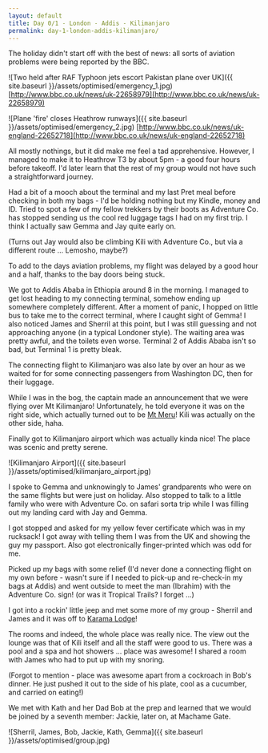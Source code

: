 ```yaml
---
layout: default
title: Day 0/1 - London - Addis - Kilimanjaro
permalink: day-1-london-addis-kilimanjaro/
---
```

The holiday didn't start off with the best of news: all sorts of aviation problems were being reported by the BBC.

![Two held after RAF Typhoon jets escort Pakistan plane over UK]({{ site.baseurl }}/assets/optimised/emergency_1.jpg)
[http://www.bbc.co.uk/news/uk-22658979](http://www.bbc.co.uk/news/uk-22658979)

![Plane 'fire' closes Heathrow runways]({{ site.baseurl }}/assets/optimised/emergency_2.jpg)
[http://www.bbc.co.uk/news/uk-england-22652718](http://www.bbc.co.uk/news/uk-england-22652718)

All mostly nothings, but it did make me feel a tad apprehensive. However, I managed to make it to Heathrow T3 by about 5pm - a good four hours before takeoff. I'd later learn that the rest of my group would not have such a straightforward journey.

Had a bit of a mooch about the terminal and my last Pret meal before checking in both my bags - I'd be holding nothing but my Kindle, money and ID. Tried to spot a few of my fellow trekkers by their boots as Adventure Co. has stopped sending us the cool red luggage tags I had on my first trip. I think I actually saw Gemma and Jay quite early on.

(Turns out Jay would also be climbing Kili with Adventure Co., but via a different route ... Lemosho, maybe?)

To add to the days aviation problems, my flight was delayed by a good hour and a half, thanks to the bay doors being stuck.

We got to Addis Ababa in Ethiopia around 8 in the morning. I managed to get lost heading to my connecting terminal, somehow ending up somewhere completely different. After a moment of panic, I hopped on little bus to take me to the correct terminal, where I caught sight of Gemma! I also noticed James and Sherril at this point, but I was still guessing and not approaching anyone (in a typical Londoner style). The waiting area was pretty awful, and the toilets even worse. Terminal 2 of Addis Ababa isn't so bad, but Terminal 1 is pretty bleak.

The connecting flight to Kilimanjaro was also late by over an hour as we waited for for some connecting passengers from Washington DC, then for their luggage.

While I was in the bog, the captain made an announcement that we were flying over Mt Kilimanjaro! Unfortunately, he told everyone it was on the right side, which actually turned out to be [Mt Meru](https://en.wikipedia.org/wiki/Mount_Meru_(Tanzania))! Kili was actually on the other side, haha.

Finally got to Kilimanjaro airport which was actually kinda nice! The place was scenic and pretty serene.

![Kilimanjaro Airport]({{ site.baseurl }}/assets/optimised/kilimanjaro_airport.jpg)

I spoke to Gemma and unknowingly to James' grandparents who were on the same flights but were just on holiday. Also stopped to talk to a little family who were with Adventure Co. on safari sorta trip while I was filling out my landing card with Jay and Gemma.

I got stopped and asked for my yellow fever certificate which was in my rucksack! I got away with telling them I was from the UK and showing the guy my passport. Also got electronically finger-printed which was odd for me.

Picked up my bags with some relief (I'd never done a connecting flight on my own before - wasn't sure if I needed to pick-up and re-check-in my bags at Addis) and went outside to meet the man (Ibrahim) with the Adventure Co. sign! (or was it Tropical Trails? I forget ...)

I got into a rockin' little jeep and met some more of my group - Sherril and James and it was off to [Karama Lodge](http://www.tripadvisor.co.uk/Hotel_Review-g297913-d660649-Reviews-Karama_Lodge_Spa-Arusha_Arusha_Region.html)!

The rooms and indeed, the whole place was really nice. The view out the lounge was that of Kili itself and all the staff were good to us. There was a pool and a spa and hot showers ... place was awesome! I shared a room with James who had to put up with my snoring.

(Forgot to mention - place was awesome apart from a cockroach in Bob's dinner. He just pushed it out to the side of his plate, cool as a cucumber, and carried on eating!)

We met with Kath and her Dad Bob at the prep and learned that we would be joined by a seventh member: Jackie, later on, at Machame Gate.

![Sherril, James, Bob, Jackie, Kath, Gemma]({{ site.baseurl }}/assets/optimised/group.jpg)